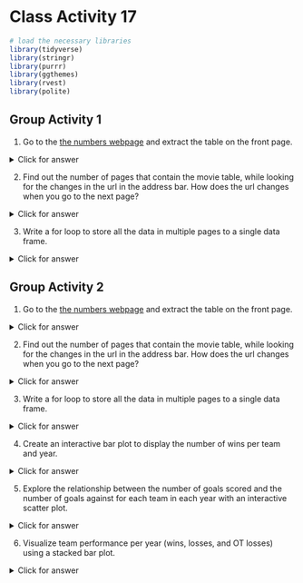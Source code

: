 # Class Activity 17


```r
# load the necessary libraries
library(tidyverse)
library(stringr)
library(purrr)
library(ggthemes)
library(rvest)
library(polite)
```



## Group Activity 1

1. Go to the [the numbers webpage](https://www.the-numbers.com/movie/budgets/all) and extract the table on the front page.


<details>
<summary class="answer">Click for answer</summary>




```r
session1 <- bow(url = "https://www.the-numbers.com/movie/budgets/all") %>% scrape() %>%
  html_nodes(css = "table") %>%
  html_table()

table_base <- session1 %>% .[[1]]
```

</details>



2. Find out the number of pages that contain the movie table, while looking for the changes in the url in the address bar. How does the url changes when you go to the next page?


<details>
<summary class="answer">Click for answer</summary>



*Answer:* The starting count of the movie gets concatenated to the url in increments of 100.


</details>


3. Write a for loop to store all the data in multiple pages to a single data frame.



<details>
<summary class="answer">Click for answer</summary>




```r
library(tidyverse)
library(rvest)

new_urls <- "https://www.the-numbers.com/movie/budgets/all/"

# Create an empty data frame
df1 <- list()

# Generate a vector of indices
index <- seq(1, 6301, 100)
```



```r
# Loop through indices, scrape data, and bind the resulting data frames
for (i in 1:length(index)) {
  url <- str_glue("{new_urls}{index[i]}")
  webpage <- read_html(url)
  table_new <- html_table(webpage)[[1]] %>%
    tibble::as_tibble(.name_repair = "unique") %>% 
    janitor::clean_names() %>% 
    mutate(x1 = as.character(x1))
  df1[[i]] <- table_new
}

df1_final <- do.call(rbind, df1)
df1_final1 <- reduce(df1, dplyr::bind_rows)
```



```r
# alternate using map/lapply
urls <- map(index, function(i) str_glue({new_urls}, {index[i]}))
urls <- map(index, ~str_glue({new_urls}, {.x}))


sessions <- map(urls, ~read_html(.x) %>% 
                  html_nodes("table") %>% 
                  html_table() %>% 
                  tibble::as_tibble(.name_repair = "unique") %>% 
                  janitor::clean_names())

movies_data <- do.call(rbind, lapply(1:length(urls), function(i) sessions[[i]][[1]]))
glimpse(movies_data)
```

```
Rows: 6,396
Columns: 6
$ ``               <chr> "1", "2", "3", "4", "5", "6", "7"…
$ ReleaseDate      <chr> "Dec 9, 2022", "Apr 23, 2019", "M…
$ Movie            <chr> "Avatar: The Way of Water", "Aven…
$ ProductionBudget <chr> "$460,000,000", "$400,000,000", "…
$ DomesticGross    <chr> "$684,075,767", "$858,373,000", "…
$ WorldwideGross   <chr> "$2,320,091,943", "$2,794,731,755…
```


</details>



## Group Activity 2

1. Go to the [the numbers webpage](https://www.scrapethissite.com/pages/forms/) and extract the table on the front page.


<details>
<summary class="answer">Click for answer</summary>




```r
session1 <- bow(url = "https://www.scrapethissite.com/pages/forms/") %>% scrape() %>%
  html_nodes(css = "table") %>%
  html_table()

table_base <- session1 %>% .[[1]]
```


</details>


2. Find out the number of pages that contain the movie table, while looking for the changes in the url in the address bar. How does the url changes when you go to the next page?



<details>
<summary class="answer">Click for answer</summary>



*Answer:* The url field has `?page_num=` added with the number of pages running from 1 to 24.

</details>



3. Write a for loop to store all the data in multiple pages to a single data frame.


<details>
<summary class="answer">Click for answer</summary>




```r
library(tidyverse)
library(rvest)

new_urls <- "http://scrapethissite.com/pages/forms/?page_num="

# Create an empty data frame
df2 <- list()

# Generate a vector of indices
index <- seq(1, 24)
```




```r
# Loop through indices, scrape data, and bind the resulting data frames
for (i in index) {
  url <- str_glue("{new_urls}{i}")
  webpage <- read_html(url)
  table_new <- html_table(webpage)[[1]] %>%
    tibble::as_tibble(.name_repair = "unique")
  df2[[i]] <- table_new
}

df2_final <- do.call(rbind, df2)
df2_final1 <- reduce(df2, dplyr::bind_rows)
```



```r
# alternate using map
urls <- map(index, function(i) str_glue({new_urls}, {i}))
urls <- map(index, ~str_glue({new_urls}, {.x}))


sessions <- map(urls, ~read_html(.x) %>% 
                  html_nodes("table") %>% 
                  html_table() %>% 
                  tibble::as_tibble(.name_repair = "unique") %>% 
                  janitor::clean_names())

sports_data <- do.call(rbind, lapply(1:length(urls), function(i) sessions[[i]][[1]]))
sports_data1 <- map_df(1:length(urls), ~sessions[[.x]][[1]])

glimpse(sports_data)
```

```
Rows: 582
Columns: 9
$ `Team Name`          <chr> "Boston Bruins", "Buffalo Sab…
$ Year                 <int> 1990, 1990, 1990, 1990, 1990,…
$ Wins                 <int> 44, 31, 46, 49, 34, 37, 31, 4…
$ Losses               <int> 24, 30, 26, 23, 38, 37, 38, 2…
$ `OT Losses`          <int> NA, NA, NA, NA, NA, NA, NA, N…
$ `Win %`              <dbl> 0.550, 0.388, 0.575, 0.613, 0…
$ `Goals For (GF)`     <int> 299, 292, 344, 284, 273, 272,…
$ `Goals Against (GA)` <int> 264, 278, 263, 211, 298, 272,…
$ `+ / -`              <int> 35, 14, 81, 73, -25, 0, -38, …
```

</details>



4. Create an interactive bar plot to display the number of wins per team and year.


<details>
<summary class="answer">Click for answer</summary>





```r
library(plotly)

bar_plot <- ggplot(sports_data, aes(x = Year, y = Wins, fill = `Team Name`)) +
  geom_bar(stat = "identity", position = "dodge") +
  labs(title = "Number of Wins per Team and Year") +
  theme(legend.position = "bottom")

plotly_bar <- ggplotly(bar_plot)
plotly_bar
```


</details>


5. Explore the relationship between the number of goals scored and the number of goals against for each team in each year with an interactive scatter plot.


<details>
<summary class="answer">Click for answer</summary>





```r
scatter_plot <- ggplot(sports_data, aes(x = `Goals For (GF)`, y = `Goals Against (GA)`, color = `Team Name`, text = paste("Team:", `Team Name`, "<br>Year:", Year))) +
  geom_point() +
  labs(title = "Goals Scored vs. Goals Against per Team and Year") +
  theme(legend.position = "bottom") +
  xlab("Goals Scored (GF)") +
  ylab("Goals Against (GA)") 
```



```r
plotly_scatter <- ggplotly(scatter_plot, tooltip = "text")
plotly_scatter
```

</details>



6. Visualize team performance per year (wins, losses, and OT losses) using a stacked bar plot.


<details>
<summary class="answer">Click for answer</summary>



```r
stacked_bar_plot <- ggplot(sports_data, aes(x = Year, fill = `Team Name`)) +
  geom_bar(aes(y = Wins), position = "stack", stat = "identity", width = 0.4, alpha = 0.8) +
  geom_bar(aes(y = Losses), position = "stack", stat = "identity", width = 0.4, alpha = 0.8) +
  geom_bar(aes(y = `OT Losses`), position = "stack", stat = "identity", width = 0.4, alpha = 0.8) +
  labs(title = "Team Performance per Year (Wins, Losses, and OT Losses)") +
  theme(legend.position = "bottom") +
  xlab("Year") +
  ylab("Number of Games")

plotly_stacked_bar <- ggplotly(stacked_bar_plot)
plotly_stacked_bar
```


</details>



